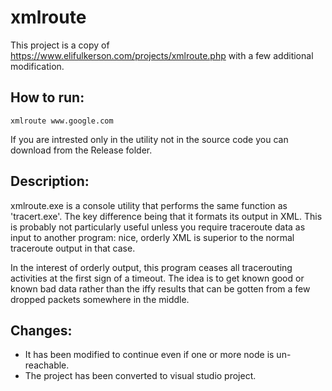 # xmlroute

This project is a copy of https://www.elifulkerson.com/projects/xmlroute.php with a few additional modification.

## How to run:
```
xmlroute www.google.com
```
If you are intrested only in the utility not in the source code you can download from the Release folder.

## Description:
xmlroute.exe is a console utility that performs the same function as 'tracert.exe'. The key difference being that it formats its output in XML. This is probably not particularly useful unless you require traceroute data as input to another program: nice, orderly XML is superior to the normal traceroute output in that case.

In the interest of orderly output, this program ceases all tracerouting activities at the first sign of a timeout. The idea is to get known good or known bad data rather than the iffy results that can be gotten from a few dropped packets somewhere in the middle.

## Changes:
* It has been modified to continue even if one or more node is un-reachable. 
* The project has been converted to visual studio project.
